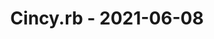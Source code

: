 ---
layout: post
title: Cincy.rb - 2021-06-08
datetime: '2021-06-08T18:30:00-04:00'
name: Cincy.rb
external_url: https://www.meetup.com/TechLife-Cincinnati/events/rhfrmryccjblb/
online_event: false
year_month: 2021-06
---